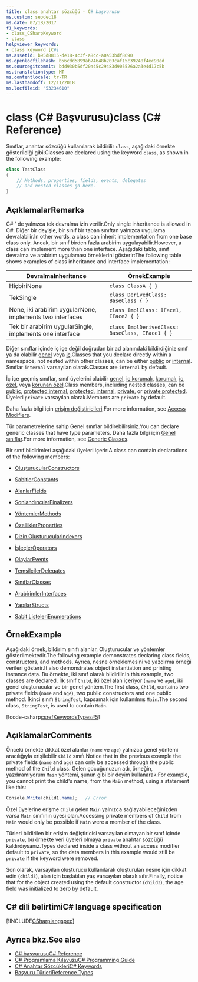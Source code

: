```yaml
---
title: class anahtar sözcüğü - C# başvurusu
ms.custom: seodec18
ms.date: 07/18/2017
f1_keywords:
- class_CSharpKeyword
- class
helpviewer_keywords:
- class keyword [C#]
ms.assetid: b95d8815-de18-4c3f-a8cc-a0a53bdf8690
ms.openlocfilehash: b56cdd5899ab74648b203caf15c39240f4ec90ed
ms.sourcegitcommit: bdd930b5df20a45c29483d905526a2a3e4d17c5b
ms.translationtype: MT
ms.contentlocale: tr-TR
ms.lasthandoff: 12/11/2018
ms.locfileid: "53234610"
---
```

# <a name="class-c-reference"></a><span data-ttu-id="0d416-102">class (C# Başvurusu)</span><span class="sxs-lookup"><span data-stu-id="0d416-102">class (C# Reference)</span></span>

<span data-ttu-id="0d416-103">Sınıflar, anahtar sözcüğü kullanılarak bildirilir `class`, aşağıdaki örnekte gösterildiği gibi:</span><span class="sxs-lookup"><span data-stu-id="0d416-103">Classes are declared using the keyword `class`, as shown in the following example:</span></span>

```csharp
class TestClass
{
    // Methods, properties, fields, events, delegates
    // and nested classes go here.
}
```

## <a name="remarks"></a><span data-ttu-id="0d416-104">Açıklamalar</span><span class="sxs-lookup"><span data-stu-id="0d416-104">Remarks</span></span>

<span data-ttu-id="0d416-105">C# ' de yalnızca tek devralma izin verilir.</span><span class="sxs-lookup"><span data-stu-id="0d416-105">Only single inheritance is allowed in C#.</span></span> <span data-ttu-id="0d416-106">Diğer bir deyişle, bir sınıf bir taban sınıftan yalnızca uygulama devralabilir.</span><span class="sxs-lookup"><span data-stu-id="0d416-106">In other words, a class can inherit implementation from one base class only.</span></span> <span data-ttu-id="0d416-107">Ancak, bir sınıf birden fazla arabirim uygulayabilir.</span><span class="sxs-lookup"><span data-stu-id="0d416-107">However, a class can implement more than one interface.</span></span> <span data-ttu-id="0d416-108">Aşağıdaki tablo, sınıf devralma ve arabirim uygulaması örneklerini gösterir:</span><span class="sxs-lookup"><span data-stu-id="0d416-108">The following table shows examples of class inheritance and interface implementation:</span></span>

|<span data-ttu-id="0d416-109">Devralma</span><span class="sxs-lookup"><span data-stu-id="0d416-109">Inheritance</span></span>|<span data-ttu-id="0d416-110">Örnek</span><span class="sxs-lookup"><span data-stu-id="0d416-110">Example</span></span>|
|-----------------|-------------|
|<span data-ttu-id="0d416-111">Hiçbiri</span><span class="sxs-lookup"><span data-stu-id="0d416-111">None</span></span>|`class ClassA { }`|
|<span data-ttu-id="0d416-112">Tek</span><span class="sxs-lookup"><span data-stu-id="0d416-112">Single</span></span>|`class DerivedClass: BaseClass { }`|
|<span data-ttu-id="0d416-113">None, iki arabirim uygular</span><span class="sxs-lookup"><span data-stu-id="0d416-113">None, implements two interfaces</span></span>|`class ImplClass: IFace1, IFace2 { }`|
|<span data-ttu-id="0d416-114">Tek bir arabirim uygular</span><span class="sxs-lookup"><span data-stu-id="0d416-114">Single, implements one interface</span></span>|`class ImplDerivedClass: BaseClass, IFace1 { }`|

<span data-ttu-id="0d416-115">Diğer sınıflar içinde iç içe değil doğrudan bir ad alanındaki bildirdiğiniz sınıf ya da olabilir [genel](../../../csharp/language-reference/keywords/public.md) veya [iç](../../../csharp/language-reference/keywords/internal.md).</span><span class="sxs-lookup"><span data-stu-id="0d416-115">Classes that you declare directly within a namespace, not nested within other classes, can be either [public](../../../csharp/language-reference/keywords/public.md) or [internal](../../../csharp/language-reference/keywords/internal.md).</span></span> <span data-ttu-id="0d416-116">Sınıflar `internal` varsayılan olarak.</span><span class="sxs-lookup"><span data-stu-id="0d416-116">Classes are `internal` by default.</span></span>

<span data-ttu-id="0d416-117">İç içe geçmiş sınıflar, sınıf üyelerini olabilir [genel](public.md), [iç korumalı](protected-internal.md), [korumalı](protected.md), [iç](internal.md), [ özel](private.md), veya [korunan özel](private-protected.md).</span><span class="sxs-lookup"><span data-stu-id="0d416-117">Class members, including nested classes, can be [public](public.md), [protected internal](protected-internal.md), [protected](protected.md), [internal](internal.md), [private](private.md), or [private protected](private-protected.md).</span></span> <span data-ttu-id="0d416-118">Üyeleri `private` varsayılan olarak.</span><span class="sxs-lookup"><span data-stu-id="0d416-118">Members are `private` by default.</span></span>

<span data-ttu-id="0d416-119">Daha fazla bilgi için [erişim değiştiricileri](../../../csharp/programming-guide/classes-and-structs/access-modifiers.md).</span><span class="sxs-lookup"><span data-stu-id="0d416-119">For more information, see [Access Modifiers](../../../csharp/programming-guide/classes-and-structs/access-modifiers.md).</span></span>

<span data-ttu-id="0d416-120">Tür parametrelerine sahip Genel sınıflar bildirebilirsiniz.</span><span class="sxs-lookup"><span data-stu-id="0d416-120">You can declare generic classes that have type parameters.</span></span> <span data-ttu-id="0d416-121">Daha fazla bilgi için [Genel sınıflar](../../../csharp/programming-guide/generics/generic-classes.md).</span><span class="sxs-lookup"><span data-stu-id="0d416-121">For more information, see [Generic Classes](../../../csharp/programming-guide/generics/generic-classes.md).</span></span>

<span data-ttu-id="0d416-122">Bir sınıf bildirimleri aşağıdaki üyeleri içerir:</span><span class="sxs-lookup"><span data-stu-id="0d416-122">A class can contain declarations of the following members:</span></span>

- [<span data-ttu-id="0d416-123">Oluşturucular</span><span class="sxs-lookup"><span data-stu-id="0d416-123">Constructors</span></span>](../../../csharp/programming-guide/classes-and-structs/constructors.md)

- [<span data-ttu-id="0d416-124">Sabitler</span><span class="sxs-lookup"><span data-stu-id="0d416-124">Constants</span></span>](../../../csharp/programming-guide/classes-and-structs/constants.md)

- [<span data-ttu-id="0d416-125">Alanlar</span><span class="sxs-lookup"><span data-stu-id="0d416-125">Fields</span></span>](../../../csharp/programming-guide/classes-and-structs/fields.md)

- [<span data-ttu-id="0d416-126">Sonlandırıcılar</span><span class="sxs-lookup"><span data-stu-id="0d416-126">Finalizers</span></span>](../../../csharp/programming-guide/classes-and-structs/destructors.md)

- [<span data-ttu-id="0d416-127">Yöntemler</span><span class="sxs-lookup"><span data-stu-id="0d416-127">Methods</span></span>](../../../csharp/programming-guide/classes-and-structs/methods.md)

- [<span data-ttu-id="0d416-128">Özellikler</span><span class="sxs-lookup"><span data-stu-id="0d416-128">Properties</span></span>](../../../csharp/programming-guide/classes-and-structs/properties.md)

- [<span data-ttu-id="0d416-129">Dizin Oluşturucular</span><span class="sxs-lookup"><span data-stu-id="0d416-129">Indexers</span></span>](../../../csharp/programming-guide/indexers/index.md)

- [<span data-ttu-id="0d416-130">İşleçler</span><span class="sxs-lookup"><span data-stu-id="0d416-130">Operators</span></span>](../../../csharp/programming-guide/statements-expressions-operators/operators.md)

- [<span data-ttu-id="0d416-131">Olaylar</span><span class="sxs-lookup"><span data-stu-id="0d416-131">Events</span></span>](../../../csharp/programming-guide/events/index.md)

- [<span data-ttu-id="0d416-132">Temsilciler</span><span class="sxs-lookup"><span data-stu-id="0d416-132">Delegates</span></span>](../../../csharp/programming-guide/delegates/index.md)

- [<span data-ttu-id="0d416-133">Sınıflar</span><span class="sxs-lookup"><span data-stu-id="0d416-133">Classes</span></span>](../../../csharp/programming-guide/classes-and-structs/classes.md)

- [<span data-ttu-id="0d416-134">Arabirimler</span><span class="sxs-lookup"><span data-stu-id="0d416-134">Interfaces</span></span>](../../../csharp/programming-guide/interfaces/index.md)

- [<span data-ttu-id="0d416-135">Yapılar</span><span class="sxs-lookup"><span data-stu-id="0d416-135">Structs</span></span>](../../../csharp/programming-guide/classes-and-structs/structs.md)

- [<span data-ttu-id="0d416-136">Sabit Listeleri</span><span class="sxs-lookup"><span data-stu-id="0d416-136">Enumerations</span></span>](../../../csharp/programming-guide/enumeration-types.md)

## <a name="example"></a><span data-ttu-id="0d416-137">Örnek</span><span class="sxs-lookup"><span data-stu-id="0d416-137">Example</span></span>

<span data-ttu-id="0d416-138">Aşağıdaki örnek, bildirim sınıfı alanlar, Oluşturucular ve yöntemler gösterilmektedir.</span><span class="sxs-lookup"><span data-stu-id="0d416-138">The following example demonstrates declaring class fields, constructors, and methods.</span></span> <span data-ttu-id="0d416-139">Ayrıca, nesne örneklemesini ve yazdırma örneği verileri gösterir.</span><span class="sxs-lookup"><span data-stu-id="0d416-139">It also demonstrates object instantiation and printing instance data.</span></span> <span data-ttu-id="0d416-140">Bu örnekte, iki sınıf olarak bildirilir.</span><span class="sxs-lookup"><span data-stu-id="0d416-140">In this example, two classes are declared.</span></span> <span data-ttu-id="0d416-141">İlk sınıf `Child`, iki özel alan içeriyor (`name` ve `age`), iki genel oluşturucular ve bir genel yöntem.</span><span class="sxs-lookup"><span data-stu-id="0d416-141">The first class, `Child`, contains two private fields (`name` and `age`), two public constructors and one public method.</span></span> <span data-ttu-id="0d416-142">İkinci sınıfı `StringTest`, kapsamak için kullanılmış `Main`.</span><span class="sxs-lookup"><span data-stu-id="0d416-142">The second class, `StringTest`, is used to contain `Main`.</span></span>

[!code-csharp[csrefKeywordsTypes#5](~/samples/snippets/csharp/VS_Snippets_VBCSharp/csrefKeywordsTypes/CS/keywordsTypes.cs#5)]

## <a name="comments"></a><span data-ttu-id="0d416-143">Açıklamalar</span><span class="sxs-lookup"><span data-stu-id="0d416-143">Comments</span></span>

<span data-ttu-id="0d416-144">Önceki örnekte dikkat özel alanlar (`name` ve `age`) yalnızca genel yöntemi aracılığıyla erişilebilir `Child` sınıfı.</span><span class="sxs-lookup"><span data-stu-id="0d416-144">Notice that in the previous example the private fields (`name` and `age`) can only be accessed through the public method of the `Child` class.</span></span> <span data-ttu-id="0d416-145">Gelen çocuğunuzun adı, örneğin, yazdıramıyorum `Main` yöntemi, şunun gibi bir deyim kullanarak:</span><span class="sxs-lookup"><span data-stu-id="0d416-145">For example, you cannot print the child's name, from the `Main` method, using a statement like this:</span></span>

```csharp
Console.Write(child1.name);   // Error
```

<span data-ttu-id="0d416-146">Özel üyelerine erişme `Child` gelen `Main` yalnızca sağlayabileceğinizden varsa `Main` sınıfının üyesi olan.</span><span class="sxs-lookup"><span data-stu-id="0d416-146">Accessing private members of `Child` from `Main` would only be possible if `Main` were a member of the class.</span></span>

<span data-ttu-id="0d416-147">Türleri bildirilen bir erişim değiştiricisi varsayılan olmayan bir sınıf içinde `private`, bu örnekte veri üyeleri olmaya `private` anahtar sözcüğü kaldırdıysanız.</span><span class="sxs-lookup"><span data-stu-id="0d416-147">Types declared inside a class without an access modifier default to `private`, so the data members in this example would still be `private` if the keyword were removed.</span></span>

<span data-ttu-id="0d416-148">Son olarak, varsayılan oluşturucu kullanılarak oluşturulan nesne için dikkat edin (`child3`), alan için başlatılan yaş varsayılan olarak sıfır.</span><span class="sxs-lookup"><span data-stu-id="0d416-148">Finally, notice that for the object created using the default constructor (`child3`), the age field was initialized to zero by default.</span></span>

## <a name="c-language-specification"></a><span data-ttu-id="0d416-149">C# dili belirtimi</span><span class="sxs-lookup"><span data-stu-id="0d416-149">C# language specification</span></span>

[!INCLUDE[CSharplangspec](~/includes/csharplangspec-md.md)]

## <a name="see-also"></a><span data-ttu-id="0d416-150">Ayrıca bkz.</span><span class="sxs-lookup"><span data-stu-id="0d416-150">See also</span></span>

- [<span data-ttu-id="0d416-151">C# başvurusu</span><span class="sxs-lookup"><span data-stu-id="0d416-151">C# Reference</span></span>](../../../csharp/language-reference/index.md)  
- [<span data-ttu-id="0d416-152">C# Programlama Kılavuzu</span><span class="sxs-lookup"><span data-stu-id="0d416-152">C# Programming Guide</span></span>](../../../csharp/programming-guide/index.md)  
- [<span data-ttu-id="0d416-153">C# Anahtar Sözcükleri</span><span class="sxs-lookup"><span data-stu-id="0d416-153">C# Keywords</span></span>](../../../csharp/language-reference/keywords/index.md)  
- [<span data-ttu-id="0d416-154">Başvuru Türleri</span><span class="sxs-lookup"><span data-stu-id="0d416-154">Reference Types</span></span>](../../../csharp/language-reference/keywords/reference-types.md)
